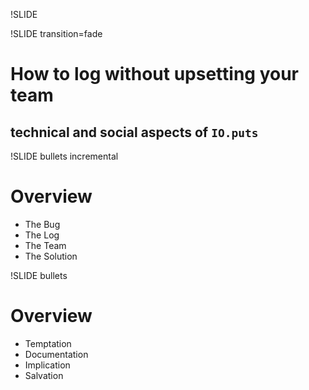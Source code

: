 !SLIDE

!SLIDE transition=fade

# How to log without upsetting your team
## technical and social aspects of `IO.puts`

!SLIDE bullets incremental
# Overview

* The Bug
* The Log
* The Team
* The Solution

!SLIDE bullets
# Overview

* Temptation
* Documentation
* Implication
* Salvation

